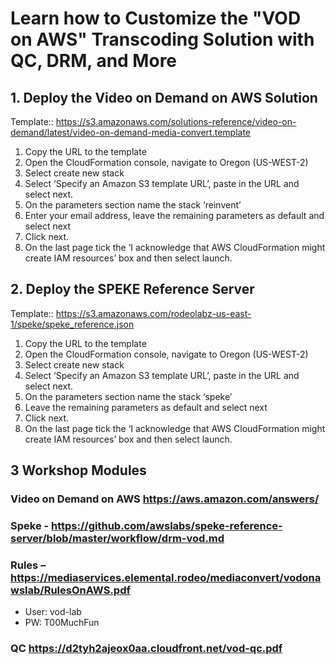 
# Learn how to Customize the "VOD on AWS" Transcoding Solution with QC, DRM, and More


## 1. Deploy the Video on Demand on AWS Solution

Template:: https://s3.amazonaws.com/solutions-reference/video-on-demand/latest/video-on-demand-media-convert.template
 
1. Copy the URL to the template
2. Open the CloudFormation console, navigate to Oregon (US-WEST-2)
3. Select create new stack
4. Select ‘Specify an Amazon S3 template URL’, paste in the URL and select next.
5. On the parameters section name the stack ‘reinvent’
6. Enter your email address, leave the remaining parameters as default and select next
7. Click next.
8. On the last page tick the ‘I acknowledge that AWS CloudFormation might create IAM resources’ box and then select launch.


## 2. Deploy the SPEKE Reference Server

Template:: https://s3.amazonaws.com/rodeolabz-us-east-1/speke/speke_reference.json
 
1. Copy the URL to the template
2. Open the CloudFormation console, navigate to Oregon (US-WEST-2)
3. Select create new stack
4. Select ‘Specify an Amazon S3 template URL’, paste in the URL and select next.
5. On the parameters section name the stack ‘speke’
6. Leave the remaining parameters as default and select next
7. Click next.
8. On the last page tick the ‘I acknowledge that AWS CloudFormation might create IAM resources’ box and then select launch.


## 3 Workshop Modules

### Video on Demand on AWS https://aws.amazon.com/answers/

### Speke - https://github.com/awslabs/speke-reference-server/blob/master/workflow/drm-vod.md

### Rules – https://mediaservices.elemental.rodeo/mediaconvert/vodonawslab/RulesOnAWS.pdf
  * User:  vod-lab
  * PW: T00MuchFun

### QC  https://d2tyh2ajeox0aa.cloudfront.net/vod-qc.pdf
